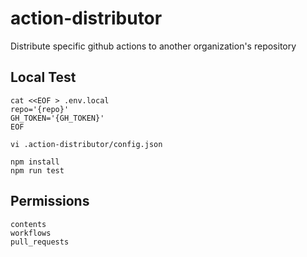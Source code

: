 # action-distributor
Distribute specific github actions to another organization's repository

## Local Test
```
cat <<EOF > .env.local
repo='{repo}'
GH_TOKEN='{GH_TOKEN}'
EOF

vi .action-distributor/config.json

npm install
npm run test

```

## Permissions
```
contents
workflows
pull_requests
```